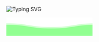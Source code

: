 ![Typing SVG](https://readme-typing-svg.herokuapp.com?font=Kode+Mono&pause=1000&color=49F781&random=false&width=435&lines=Programmer)
<!-- <img style="margin-top:100px;" align="right" src="https://visitor-badge.laobi.icu/badge?page_id=akshay-rajan.akshay-rajan&left_color=green&right_color=green&left_text=n" /> -->

<!--[![GitHub Streak](https://streak-stats.demolab.com?user=akshay-rajan&theme=shadow-green&hide_border=true)](https://git.io/streak-stats)

[![My Skills](https://skillicons.dev/icons?i=django,react,jquery,js,rust,mongodb,java,python,c,linux)](https://skillicons.dev)

<a href="https://www.linkedin.com/in/iamakshayrajan/">![LinkedIn](https://img.shields.io/badge/linkedin-000000?style=for-the-badge&logo=linkedin&logoColor=blue)<a>
<a href="https://akshay-rajan.github.io/">![Portfolio](https://img.shields.io/badge/Portfolio-000000?style=for-the-badge&logo=&logoColor=white)<a>
<a href="https://leetcode.com/akshayrajan/">![LeetCode](https://img.shields.io/badge/LeetCode-000000?style=for-the-badge&logo=LeetCode&logoColor=#d16c06)<a>-->

![alt](./files/waves.svg)
